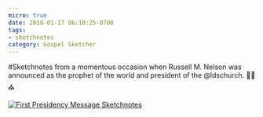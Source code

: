 ```yaml
---
micro: true
date: 2018-01-17 06:10:25-0700
tags:
- sketchnotes
category: Gospel Sketcher
---
```


#Sketchnotes from a momentous occasion when Russell M. Nelson was announced as the prophet of the world and president of the @ldschurch. ✍🏼⛪️

[![First Presidency Message Sketchnotes](https://media.bennorris.org/images/gospelsketcher/uploads/2018/6650884bee.jpg)](https://media.bennorris.org/images/gospelsketcher/uploads/2018/6650884bee.jpg)
